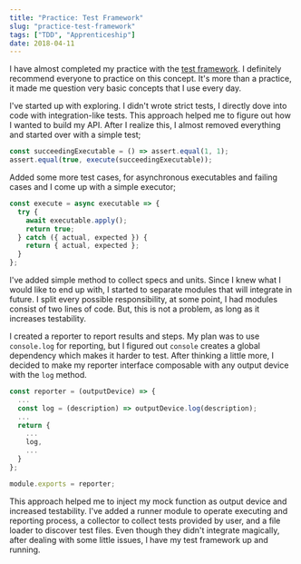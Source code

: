 ```yaml
---
title: "Practice: Test Framework"
slug: "practice-test-framework"
tags: ["TDD", "Apprenticeship"]
date: 2018-04-11
---
```


I have almost completed my practice with the [test framework](https://github.com/SengitU/beaverjs). I definitely recommend everyone to practice on this concept. It's more than a practice, it made me question very basic concepts that I use every day.

I've started up with exploring. I didn't wrote strict tests, I directly dove into code with integration-like tests. This approach helped me to figure out how I wanted to build my API. After I realize this, I almost removed everything and started over with a simple test;

```js
const succeedingExecutable = () => assert.equal(1, 1);
assert.equal(true, execute(succeedingExecutable));
```

Added some more test cases, for asynchronous executables and failing cases and I come up with a simple executor;

```js
const execute = async executable => {
  try {
    await executable.apply();
    return true;
  } catch ({ actual, expected }) {
    return { actual, expected };
  }
};
```

I've added simple method to collect specs and units. Since I knew what I would like to end up with, I started to separate modules that will integrate in future. I split every possible responsibility, at some point, I had modules consist of two lines of code. But, this is not a problem, as long as it increases testability.

I created a reporter to report results and steps. My plan was to use `console.log` for reporting, but I figured out `console` creates a global dependency which makes it harder to test. After thinking a little more, I decided to make my reporter interface composable with any output device with the `log` method.

```js
const reporter = (outputDevice) => {
  ...
  const log = (description) => outputDevice.log(description);
  ...
  return {
    ...
    log,
    ...
  }
};

module.exports = reporter;
```

This approach helped me to inject my mock function as output device and increased testability. I've added a runner module to operate executing and reporting process, a collector to collect tests provided by user, and a file loader to discover test files. Even though they didn't integrate magically, after dealing with some little issues, I have my test framework up and running.
